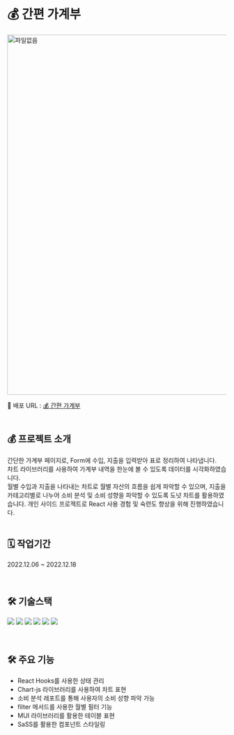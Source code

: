 # 💰 간편 가계부
<img src="https://github.com/gyulls2/accounterbook_app/blob/main/public/proj03.svg" alt="파일없음" width="827"/>

🔗 배포 URL : [💰 간편 가계부](https://gyulls2.github.io/accounterbook_app/)
<br/><br/>

## 💰 프로젝트 소개

간단한 가계부 페이지로, Form에 수입, 지출을 입력받아 표로 정리하여 나타냅니다. <br/>
차트 라이브러리를 사용하여 가계부 내역을 한눈에 볼 수 있도록 데이터를 시각화하였습니다. <br/>
월별 수입과 지출을 나타내는 차트로 월별 자산의 흐름을 쉽게 파악할 수 있으며, 지출을 카테고리별로 나누어 소비 분석 및 소비 성향을 파악할 수 있도록 도넛 차트를 활용하였습니다. 개인 사이드 프로젝트로 React 사용 경험 및 숙련도 향상을 위해 진행하였습니다.
<br/><br/>


## 🗓 작업기간

2022.12.06 ~ 2022.12.18

<br/>

## 🛠 기술스택

<img src="https://img.shields.io/badge/React-61DAFB?style=flat-square&logo=React&logoColor=white"/> <img src="https://img.shields.io/badge/Sass-CC6699?style=flat-square&logo=Sass&logoColor=white"/>
<img src="https://img.shields.io/badge/HTML5-E34F26?style=flat-square&logo=HTML5&logoColor=white"/> <img src="https://img.shields.io/badge/CSS3-1572B6?style=flat-square&logo=CSS3&logoColor=white"/> <img src="https://img.shields.io/badge/Javascript-F7DF1E?style=flat-square&logo=Javascript&logoColor=white"/> <img src="https://img.shields.io/badge/Github-181717?style=flat-square&logo=Github&logoColor=white"/>

<br/>

## 🛠 주요 기능

- React Hooks를 사용한 상태 관리
- Chart-js 라이브러리를 사용하여 차트 표현
- 소비 분석 레포트를 통해 사용자의 소비 성향 파악 가능
- filter 메서드를 사용한 월별 필터 기능
- MUI 라이브러리를 활용한 테이블 표현
- SaSS를 활용한 컴포넌트 스타일링
